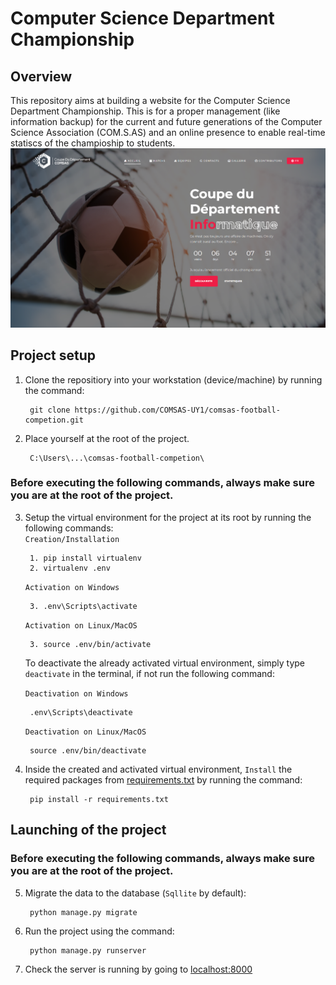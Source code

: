 # <b>Computer Science Department Championship</b>
## <b>Overview</b>
This repository aims at building a website for the Computer Science Department Championship. This is for a proper management (like information backup) for the current and future generations of the Computer Science Association (COM.S.AS) and an online presence to enable real-time statiscs of the champioship to students.
<br>
![Website overview](./core/static/images/overview.png)

## <b>Project setup</b>
1. Clone the repositiory into your workstation (device/machine) by running the command: <br>

        git clone https://github.com/COMSAS-UY1/comsas-football-competion.git

2. Place yourself at the root of the project. <br>
   
        C:\Users\...\comsas-football-competion\

### Before executing the following commands, always make sure you are at the root of the project.

3. Setup the virtual environment for the project at its root by running the following commands: <br>
    `Creation/Installation`

        1. pip install virtualenv
        2. virtualenv .env
   
    `Activation on Windows`
    
        3. .env\Scripts\activate
   
    `Activation on Linux/MacOS`
    
        3. source .env/bin/activate

    To deactivate the already activated virtual environment, simply type `deactivate` in the terminal, if not run the following command: <br>

    `Deactivation on Windows`

        .env\Scripts\deactivate

    `Deactivation on Linux/MacOS`

        source .env/bin/deactivate

4. Inside the created and activated virtual environment, `Install` the required packages from [requirements.txt](./requirements.txt) by running the command: <br>

        pip install -r requirements.txt

## <b>Launching of the project</b>

### Before executing the following commands, always make sure you are at the root of the project.

5. Migrate the data to the database (`Sqllite` by default): <br>

        python manage.py migrate

6. Run the project using the command: <br>

        python manage.py runserver

7. Check the server is running by going to [localhost:8000](http://127.0.0.1:8000)
